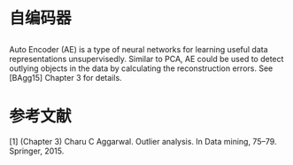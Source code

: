 # 自编码器

## 

Auto Encoder (AE) is a type of neural networks for learning useful data representations unsupervisedly. Similar to PCA, AE could be used to detect outlying objects in the data by calculating the reconstruction errors. See [BAgg15] Chapter 3 for details.




# 参考文献
[1] (Chapter 3) Charu C Aggarwal. Outlier analysis. In Data mining, 75–79. Springer, 2015.


